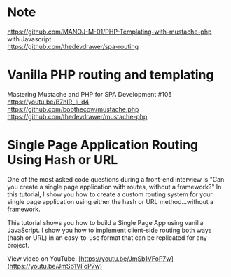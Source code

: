 # Note

https://github.com/MANOJ-M-01/PHP-Templating-with-mustache-php  
with Javascript  
https://github.com/thedevdrawer/spa-routing  


# Vanilla PHP routing and templating

Mastering Mustache and PHP for SPA Development #105  
https://youtu.be/B7hIR_Ii_d4  
https://github.com/bobthecow/mustache.php  
https://github.com/thedevdrawer/mustache-php  


 

# Single Page Application Routing Using Hash or URL

One of the most asked code questions during a front-end interview is "Can you create a single page application with routes, without a framework?" In this tutorial, I show you how to create a custom routing system for your single page application using either the hash or URL method...without a framework.

This tutorial shows you how to build a Single Page App using vanilla JavaScript. I show you how to implement client-side routing both ways (hash or URL) in an easy-to-use format that can be replicated for any project.

View video on YouTube: [https://youtu.be/JmSb1VFoP7w](https://youtu.be/JmSb1VFoP7w)
